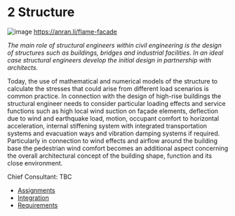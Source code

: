# 2 Structure

![image](https://github.com/user-attachments/assets/a1f6d06b-a28b-4c01-ae8c-2c4a7b8ab7ab)
https://anran.li/flame-facade

*The main role of structural engineers within civil engineering is the design of structures such as buildings, bridges and industrial facilities. In an ideal case structural engineers develop the initial design in partnership with architects.*

Today, the use of mathematical and numerical models of the structure to calculate the stresses that could arise from different load scenarios is common practice. In connection with the design of high-rise buildings the structural engineer needs to consider particular loading effects and service functions such as high local wind suction on façade elements, deflection due to wind and earthquake load, motion, occupant comfort to horizontal acceleration, internal stiffening system with integrated transportation systems and evacuation ways and vibration damping systems if required. Particularly in connection to wind effects and airflow around the building base the pedestrian wind comfort becomes an additional aspect concerning the overall architectural concept of the building shape, function and its close environment. 

Chief Consultant: TBC

* [Assignments](Assignments)
* [Integration](Integration)
* [Requirements](Reqs)
